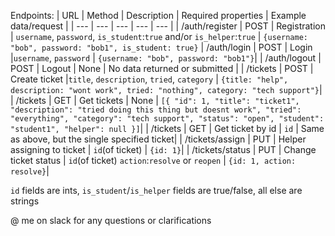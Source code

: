 Endpoints:
| URL  | Method | Description | Required properties | Example data/request |
| --- | --- | --- | --- | --- |
| /auth/register | POST | Registration | `username`, `password`, `is_student`:`true` and/or `is_helper`:`true` | `{username: "bob", password: "bob1", is_student: true}`
| /auth/login | POST | Login |`username`, `password` | `{username: "bob", password: "bob1"}`|
| /auth/logout | POST | Logout | None | No data returned or submitted |
| /tickets | POST | Create ticket |`title`, `description`, `tried`, `category` | `{title: "help", description: "wont work", tried: "nothing", category: "tech support"}`|
| /tickets | GET | Get tickets | None | `[{ "id": 1, "title": "ticket1", "description": "tried doing this thing but doesnt work", "tried": "everything", "category": "tech support", "status": "open", "student": "student1", "helper": null }]`|
| /tickets | GET | Get ticket by id | `id` | Same as above, but the single specified ticket|
| /tickets/assign | PUT | Helper assigning to ticket | `id`(of ticket) | `{id: 1}`|
| /tickets/status | PUT | Change ticket status | `id`(of ticket) `action`:`resolve` or `reopen` | `{id: 1, action: resolve}`|

`id` fields are ints, `is_student`/`is_helper` fields are true/false, all else are strings

@ me on slack for any questions or clarifications
